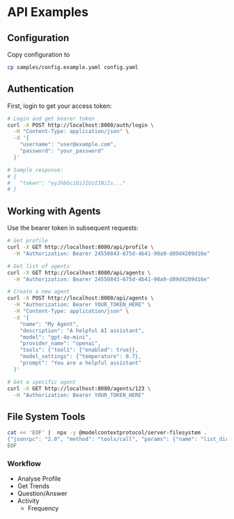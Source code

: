 # API Examples

## Configuration
Copy configuration to 
```bash
cp samples/config.example.yaml config.yaml
```

## Authentication

First, login to get your access token:

```bash
# Login and get bearer token
curl -X POST http://localhost:8080/auth/login \
  -H "Content-Type: application/json" \
  -d '{
    "username": "user@example.com", 
    "password": "your_password"
  }'

# Sample response:
# {
#   "token": "eyJhbGciOiJIUzI1NiIs..."
# }
```

## Working with Agents 

Use the bearer token in subsequent requests:

```bash
# Get profile
curl -X GET http://localhost:8080/api/profile \
  -H "Authorization: Bearer 24550843-675d-4b41-90a9-d89d4209d16e"

# Get list of agents
curl -X GET http://localhost:8080/api/agents \
  -H "Authorization: Bearer 24550843-675d-4b41-90a9-d89d4209d16e"

# Create a new agent
curl -X POST http://localhost:8080/api/agents \
  -H "Authorization: Bearer YOUR_TOKEN_HERE" \
  -H "Content-Type: application/json" \
  -d '{
    "name": "My Agent",
    "description": "A helpful AI assistant",
    "model": "gpt-4o-mini",
    "provider_name": "openai",
    "tools": {"tool1": {"enabled": true}},
    "model_settings": {"temperature": 0.7},
    "prompt": "You are a helpful assistant"
  }'

# Get a specific agent
curl -X GET http://localhost:8080/agents/123 \
  -H "Authorization: Bearer YOUR_TOKEN_HERE"
```

## File System Tools

```bash
cat << 'EOF' |  npx -y @modelcontextprotocol/server-filesystem .
{"jsonrpc": "2.0", "method": "tools/call", "params": {"name": "list_directory", "arguments": {"path": "."}}, "id": 1}
EOF
```

### Workflow

- Analyse Profile
- Get Trends 
- Question/Answer
- Activity
  - Frequency